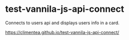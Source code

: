 # test-vannila-js-api-connect
Connects to users api and displays users info in a card.

https://climentea.github.io/test-vannila-js-api-connect/
